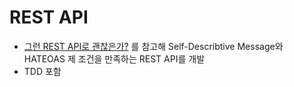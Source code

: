 # REST API

- [그런 REST API로 괜찮은가?](https://deview.kr/2017/schedule/212?lang=ko) 를 참고해 Self-Describtive Message와 HATEOAS 제 조건을 만족하는 REST API를 개발
-  TDD 포함
